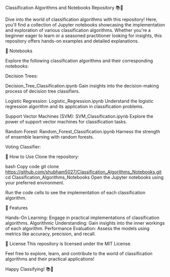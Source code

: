 Classification Algorithms and Notebooks Repository 📚🤖

Dive into the world of classification algorithms with this repository! Here, you'll find a collection of Jupyter notebooks showcasing the implementation and exploration of various classification algorithms. Whether you're a beginner eager to learn or a seasoned practitioner looking for insights, this repository offers hands-on examples and detailed explanations.


📂 Notebooks

Explore the following classification algorithms and their corresponding notebooks:

Decision Trees:

Decision_Tree_Classification.ipynb
Gain insights into the decision-making process of decision tree classifiers.

Logistic Regression:
Logistic_Regression.ipynb
Understand the logistic regression algorithm and its application in classification problems.

Support Vector Machines (SVM):
SVM_Classification.ipynb
Explore the power of support vector machines for classification tasks.

Random Forest:
Random_Forest_Classification.ipynb
Harness the strength of ensemble learning with random forests.

Voting Classifier:


🚀 How to Use
Clone the repository:

bash
Copy code
git clone https://github.com/shubham5027/Classification_Algorithms_Notebooks.git
cd Classification_Algorithms_Notebooks
Open the Jupyter notebooks using your preferred environment.

Run the code cells to see the implementation of each classification algorithm.

🌟 Features

Hands-On Learning: Engage in practical implementations of classification algorithms.
Algorithmic Understanding: Gain insights into the inner workings of each algorithm.
Performance Evaluation: Assess the models using metrics like accuracy, precision, and recall.

📄 License
This repository is licensed under the MIT License.

Feel free to explore, learn, and contribute to the world of classification algorithms and their practical applications!

Happy Classifying! 📚🤖
